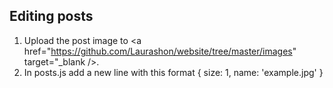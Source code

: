 ## Editing posts

1. Upload the post image to <a href="https://github.com/Laurashon/website/tree/master/images" target="_blank />.
2. In posts.js add a new line with this format { size: 1, name: 'example.jpg' }
